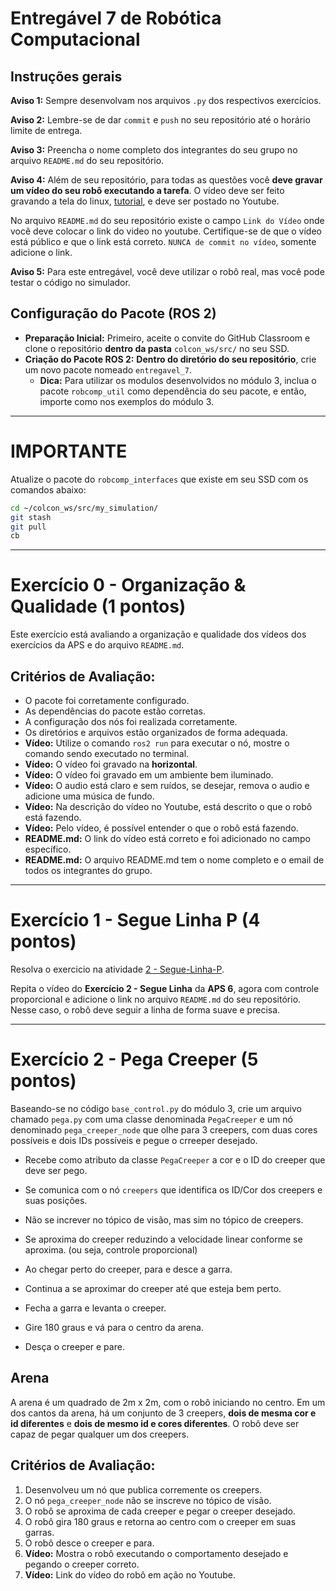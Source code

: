 # Entregável 7 de Robótica Computacional

## Instruções gerais

**Aviso 1:** Sempre desenvolvam nos arquivos `.py` dos respectivos exercícios.

**Aviso 2:** Lembre-se de dar `commit` e `push` no seu repositório até o horário limite de entrega.

**Aviso 3:** Preencha o nome completo dos integrantes do seu grupo no arquivo `README.md` do seu repositório.

**Aviso 4:** Além de seu repositório, para todas as questões você **deve gravar um vídeo do seu robô executando a tarefa**. O vídeo deve ser feito gravando a tela do linux, [tutorial](https://insper.github.io/robotica-computacional/screen_record/), e deve ser postado no Youtube. 

No arquivo `README.md` do seu repositório existe o campo `Link do Vídeo` onde você deve colocar o link do video no youtube. Certifique-se de que o vídeo está público e que o link está correto. `NUNCA de commit no vídeo`, somente adicione o link.

**Aviso 5:** Para este entregável, você deve utilizar o robô real, mas você pode testar o código no simulador.

## Configuração do Pacote (ROS 2)

- **Preparação Inicial:** Primeiro, aceite o convite do GitHub Classroom e clone o repositório **dentro da pasta** `colcon_ws/src/` no seu SSD.
- **Criação do Pacote ROS 2:** **Dentro do diretório do seu repositório**, crie um novo pacote nomeado `entregavel_7`.
    - **Dica:** Para utilizar os modulos desenvolvidos no módulo 3, inclua o pacote `robcomp_util` como dependência do seu pacote, e então, importe como nos exemplos do módulo 3.

____________________________________________________________________
# **IMPORTANTE**
Atualize o pacote do `robcomp_interfaces` que existe em seu SSD com os comandos abaixo:
```bash
cd ~/colcon_ws/src/my_simulation/
git stash
git pull
cb
```
____________________________________________________________________

# Exercício 0 - Organização & Qualidade (1 pontos)
Este exercício está avaliando a organização e qualidade dos vídeos dos exercícios da APS e do arquivo `README.md`.

## Critérios de Avaliação:
* O pacote foi corretamente configurado.
* As dependências do pacote estão corretas.
* A configuração dos nós foi realizada corretamente.
* Os diretórios e arquivos estão organizados de forma adequada.
* **Vídeo:** Utilize o comando `ros2 run` para executar o nó, mostre o comando sendo executado no terminal.
* **Vídeo:** O vídeo foi gravado na **horizontal**.
* **Vídeo:** O vídeo foi gravado em um ambiente bem iluminado.
* **Vídeo:** O audio está claro e sem ruídos, se desejar, remova o audio e adicione uma música de fundo.
* **Vídeo:** Na descrição do vídeo no Youtube, está descrito o que o robô está fazendo.
* **Vídeo:** Pelo vídeo, é possível entender o que o robô está fazendo.
* **README.md:** O link do vídeo está correto e foi adicionado no campo específico.
* **README.md:** O arquivo README.md tem o nome completo e o email de todos os integrantes do grupo.
____________________________________________________________________

# Exercício 1 - Segue Linha P (4 pontos)
Resolva o exercicio na atividade [2 - Segue-Linha-P](https://insper.github.io/robotica-computacional/modulos/07-controle/atividades/2-seguelinha-proporcional/).

Repita o vídeo do **Exercício 2 - Segue Linha** da **APS 6**, agora com controle proporcional e adicione o link no arquivo `README.md` do seu repositório. Nesse caso, o robô deve seguir a linha de forma suave e precisa.

____________________________________________________________________

# Exercício 2 - Pega Creeper (5 pontos)
Baseando-se no código `base_control.py` do módulo 3, crie um arquivo chamado `pega.py` com uma classe denominada `PegaCreeper` e um nó denominado `pega_creeper_node` que olhe para 3 creepers, com duas cores possíveis e dois IDs possíveis e pegue o crreeper desejado.

* Recebe como atributo da classe `PegaCreeper` a cor e o ID do creeper que deve ser pego.

* Se comunica com o nó `creepers` que identifica os ID/Cor dos creepers e suas posições.

* Não se increver no tópico de visão, mas sim no tópico de creepers.

* Se aproxima do creeper reduzindo a velocidade linear conforme se aproxima. (ou seja, controle proporcional)

* Ao chegar perto do creeper, para e desce a garra.

* Continua a se aproximar do creeper até que esteja bem perto.

* Fecha a garra e levanta o creeper.

* Gire 180 graus e vá para o centro da arena.

* Desça o creeper e pare.

## Arena
A arena é um quadrado de 2m x 2m, com o robô iniciando no centro. Em um dos cantos da arena, há um conjunto de 3 creepers, **dois de mesma cor e id diferentes** e **dois de mesmo id e cores diferentes**. O robô deve ser capaz de pegar qualquer um dos creepers.

## Critérios de Avaliação:

1. Desenvolveu um nó que publica corremente os creepers.
2. O nó `pega_creeper_node` não se inscreve no tópico de visão.
3. O robô se aproxima de cada creeper e pegar o creeper desejado.
4. O robô gira 180 graus e retorna ao centro com o creeper em suas garras.
5. O robô desce o creeper e para.
4. **Vídeo:** Mostra o robô executando o comportamento desejado e pegando o creeper correto.
5. **Vídeo:** Link do vídeo do robô em ação no Youtube.